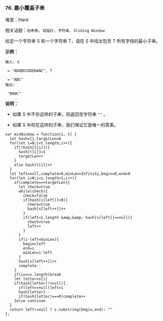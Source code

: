 ### 76. 最小覆盖子串

难度：Hard

相关话题：`哈希表`、`双指针`、`字符串`、`Sliding Window`

给定一个字符串 S 和一个字符串 T，请在 S 中找出包含 T 所有字母的最小子串。



**示例：** 





```
输入: S

 = "ADOBECODEBANC", T

 = "ABC"
输出:

 "BANC"
```


**说明：** 




* 如果 S 中不存这样的子串，则返回空字符串  `""` 。

* 如果 S 中存在这样的子串，我们保证它是唯一的答案。






```
var minWindow = function(s, t) {
  let hash={},targetLen=0
  for(let i=0;i<t.length;i++){
    if(!hash[t[i]]){
      hash[t[i]]=1
      targetLen++
    }
    else hash[t[i]]++
  }
  let left=null,complete=0,minLen=Infinity,begin=0,end=0
  for(let i=0;i<s.length+1;i++){
    if(complete===targetLen){
      let check=true
      while(check){
        check=false
        if(hash[s[left]]<0){
          check=true
          hash[s[left++]]++
        }
        if(left<s.length &amp;&amp; hash[s[left]]==null){
          check=true
          left++
        }
      }
      if(i-left<minLen){
        begin=left
        end=i
        minLen=i-left
      }
      hash[s[left++]]++
      complete--
    }
    if(i===s.length)break
    let letter=s[i]
    if(hash[letter]!=null){
      if(left==null)left=i
      hash[letter]--
      if(hash[letter]===0)complete++
    }else continue
  }
  return left!=null ? s.substring(begin,end): ""
};



```

